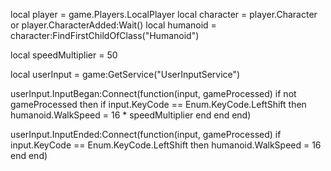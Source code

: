 local player = game.Players.LocalPlayer
local character = player.Character or player.CharacterAdded:Wait()
local humanoid = character:FindFirstChildOfClass("Humanoid")

local speedMultiplier = 50

local userInput = game:GetService("UserInputService")

userInput.InputBegan:Connect(function(input, gameProcessed)
    if not gameProcessed then
        if input.KeyCode == Enum.KeyCode.LeftShift then
            humanoid.WalkSpeed = 16 * speedMultiplier
        end
    end
end)

userInput.InputEnded:Connect(function(input, gameProcessed)
    if input.KeyCode == Enum.KeyCode.LeftShift then
        humanoid.WalkSpeed = 16
    end
end)

